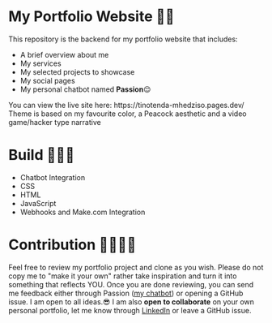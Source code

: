# My Portfolio Website 🐱‍👤
This repository is the backend for my portfolio website that includes:
<ul>
  <li>A brief overview about me</li>
  <li>My services</li>
  <li>My selected projects to showcase</li>
  <li>My social pages</li>
  <li>My personal chatbot named <b>Passion</b>😌</li>
</ul>
  You can view the live site here: https://tinotenda-mhedziso.pages.dev/
  <br>
  Theme is based on my favourite color, a Peacock aesthetic and a video game/hacker type narrative
  
# Build 👷🏿‍♂️
<ul>
  <li>Chatbot Integration</li>
  <li>CSS</li>
  <li>HTML</li>
  <li>JavaScript</li>
  <li>Webhooks and Make.com Integration</li>
</ul>

# Contribution 🤝🏿🤝🏼
Feel free to review my portfolio project and clone as you wish.
Please do not copy me to "make it your own" rather take inspiration and turn it into something that reflects YOU.
Once you are done reviewing, you can send me feedback either through Passion (<u>my chatbot</u>) or opening a GitHub issue. I am open to all ideas.😎 
I am  also <b>open to collaborate</b> on your own personal portfolio, let me know through [LinkedIn](https://www.linkedin.com/in/tinotenda-mhedziso/) or leave a GitHub issue.
